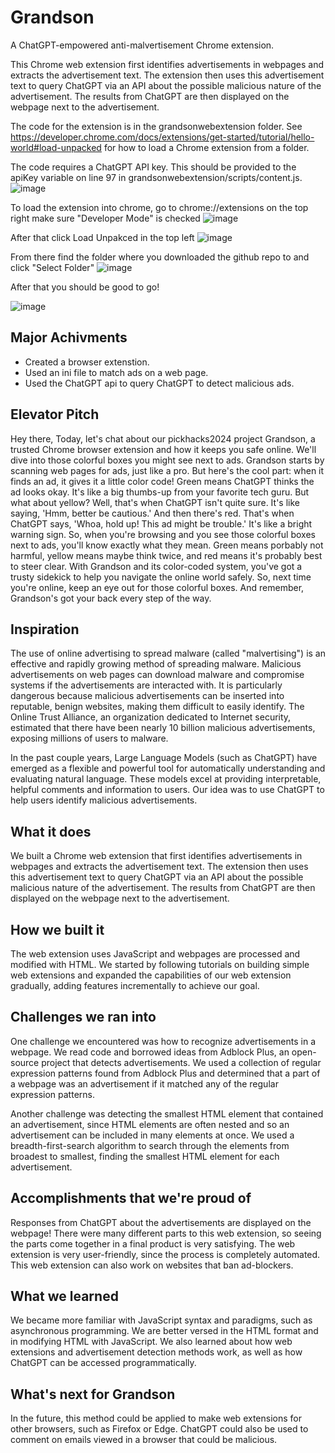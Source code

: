 # Grandson
A ChatGPT-empowered anti-malvertisement Chrome extension.

This Chrome web extension first identifies advertisements in webpages and extracts the advertisement text. The extension then uses this advertisement text to query ChatGPT via an API about the possible malicious nature of the advertisement. The results from ChatGPT are then displayed on the webpage next to the advertisement.

The code for the extension is in the grandsonwebextension folder. See https://developer.chrome.com/docs/extensions/get-started/tutorial/hello-world#load-unpacked for how to load a Chrome extension from a folder.

The code requires a ChatGPT API key. This should be provided to the apiKey variable on line 97 in grandsonwebextension/scripts/content.js.
![image](https://github.com/Babymcnerd/Grandson/assets/53285593/9b41edd6-9f4a-4304-8bc9-c64fd0863fbe)

To load the extension into chrome, go to chrome://extensions on the top right make sure "Developer Mode" is checked
![image](https://github.com/Babymcnerd/Grandson/assets/53285593/75526e4b-d02e-4559-8742-50b6a078cbbb)

After that click Load Unpakced in the top left
![image](https://github.com/Babymcnerd/Grandson/assets/53285593/75f921aa-8c24-4bb6-94d4-5acf302e6a21)

From there find the folder where you downloaded the github repo to and click "Select Folder"
![image](https://github.com/Babymcnerd/Grandson/assets/53285593/554796ff-e43e-4814-9aa4-162d732ede8e)

After that you should be good to go!

![image](https://github.com/Babymcnerd/Grandson/assets/53285593/528fc36d-3c5f-4bb0-ac4a-72aafeb123f2)


## Major Achivments
- Created a browser extenstion.
- Used an ini file to match ads on a web page.
- Used the ChatGPT api to query ChatGPT to detect malicious ads.

## Elevator Pitch
Hey there, Today, let's chat about our pickhacks2024 project Grandson, a trusted Chrome browser extension and how it keeps you safe online. We'll dive into those colorful boxes you might see next to ads.
Grandson starts by scanning web pages for ads, just like a pro. But here's the cool part: when it finds an ad, it gives it a little color code!
Green means ChatGPT thinks the ad looks okay. It's like a big thumbs-up from your favorite tech guru.
But what about yellow? Well, that's when ChatGPT isn't quite sure. It's like saying, 'Hmm, better be cautious.'
And then there's red. That's when ChatGPT says, 'Whoa, hold up! This ad might be trouble.' It's like a bright warning sign.
So, when you're browsing and you see those colorful boxes next to ads, you'll know exactly what they mean.
Green means porbably not harmful, yellow means maybe think twice, and red means it's probably best to steer clear.
With Grandson and its color-coded system, you've got a trusty sidekick to help you navigate the online world safely.
So, next time you're online, keep an eye out for those colorful boxes. And remember, Grandson's got your back every step of the way.

## Inspiration
The use of online advertising to spread malware (called "malvertising") is an effective and rapidly growing method of spreading malware. Malicious advertisements on web pages can download malware and compromise systems if the advertisements are interacted with. It is particularly dangerous because malicious advertisements can be inserted into reputable, benign websites, making them difficult to easily identify. The Online Trust Alliance, an organization dedicated to Internet security, estimated that there have been nearly 10 billion malicious advertisements, exposing millions of users to malware.

In the past couple years, Large Language Models (such as ChatGPT) have emerged as a flexible and powerful tool for automatically understanding and evaluating natural language. These models excel at providing interpretable, helpful comments and information to users. Our idea was to use ChatGPT to help users identify malicious advertisements.

## What it does
We built a Chrome web extension that first identifies advertisements in webpages and extracts the advertisement text. The extension then uses this advertisement text to query ChatGPT via an API about the possible malicious nature of the advertisement. The results from ChatGPT are then displayed on the webpage next to the advertisement.

## How we built it
The web extension uses JavaScript and webpages are processed and modified with HTML. We started by following tutorials on building simple web extensions and expanded the capabilities of our web extension gradually, adding features incrementally to achieve our goal.

## Challenges we ran into
One challenge we encountered was how to recognize advertisements in a webpage. We read code and borrowed ideas from Adblock Plus, an open-source project that detects advertisements. We used a collection of regular expression patterns found from Adblock Plus and determined that a part of a webpage was an advertisement if it matched any of the regular expression patterns.

Another challenge was detecting the smallest HTML element that contained an advertisement, since HTML elements are often nested and so an advertisement can be included in many elements at once. We used a breadth-first-search algorithm to search through the elements from broadest to smallest, finding the smallest HTML element for each advertisement.

## Accomplishments that we're proud of
Responses from ChatGPT about the advertisements are displayed on the webpage! There were many different parts to this web extension, so seeing the parts come together in a final product is very satisfying. The web extension is very user-friendly, since the process is completely automated. This web extension can also work on websites that ban ad-blockers.

## What we learned
We became more familiar with JavaScript syntax and paradigms, such as asynchronous programming. We are better versed in the HTML format and in modifying HTML with JavaScript. We also learned about how web extensions and advertisement detection methods work, as well as how ChatGPT can be accessed programmatically.

## What's next for Grandson
In the future, this method could be applied to make web extensions for other browsers, such as Firefox or Edge. ChatGPT could also be used to comment on emails viewed in a browser that could be malicious.
